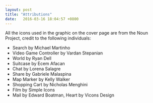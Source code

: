 ```yaml
---
layout: post
title: "Attributions"
date:   2016-03-16 18:04:57 +0800
---
```


All the icons used in the graphic on the cover page are from the Noun Project, credit to the following individuals: 

- Search by Michael Martinho
- Video Game Controller by Vardan Stepanian
- World by Ryan Dell
- Suitcase by Ecem Afacan
- Chat by Lorena Salagre
- Share by Gabriele Malaspina
- Map Marker by Kelly Walker
- Shopping Cart by Nicholas Menghini
- Film by Simple Icons
- Mail by Edward Boatman, Heart by Vicons Design
